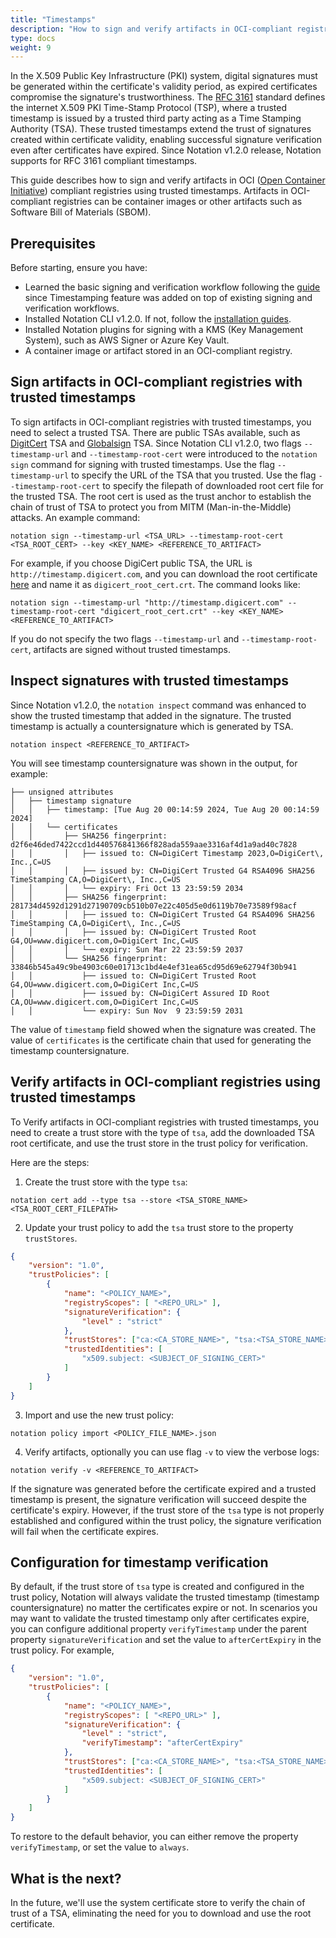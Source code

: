 ```yaml
---
title: "Timestamps"
description: "How to sign and verify artifacts in OCI-compliant registries using trusted timestamps"
type: docs
weight: 9
---
```


In the X.509 Public Key Infrastructure (PKI) system, digital signatures must be generated within the certificate's validity period, as expired certificates compromise the signature's trustworthiness. The [RFC 3161](https://www.rfc-editor.org/rfc/rfc3161) standard defines the internet X.509 PKI Time-Stamp Protocol (TSP), where a trusted timestamp is issued by a trusted third party acting as a Time Stamping Authority (TSA). These trusted timestamps extend the trust of signatures created within certificate validity, enabling successful signature verification even after certificates have expired. Since Notation v1.2.0 release, Notation supports for RFC 3161 compliant timestamps.

This guide describes how to sign and verify artifacts in OCI ([Open Container Initiative](https://github.com/opencontainers)) compliant registries using trusted timestamps. Artifacts in OCI-compliant registries can be container images or other artifacts such as Software Bill of Materials (SBOM).

## Prerequisites

Before starting, ensure you have:

* Learned the basic signing and verification workflow following the [guide](https://notaryproject.dev/docs/quickstart-guides/) since Timestamping feature was added on top of existing signing and verification workflows.
* Installed Notation CLI v1.2.0. If not, follow the [installation guides](https://notaryproject.dev/docs/user-guides/installation/).
* Installed Notation plugins for signing with a KMS (Key Management System), such as AWS Signer or Azure Key Vault.
* A container image or artifact stored in an OCI-compliant registry.

## Sign artifacts in OCI-compliant registries with trusted timestamps

To sign artifacts in OCI-compliant registries with trusted timestamps, you need to select a trusted TSA. There are public TSAs available, such as [DigitCert](https://www.digicert.com/) TSA and [Globalsign](https://www.globalsign.com/en) TSA. Since Notation CLI v1.2.0, two flags `--timestamp-url` and `--timestamp-root-cert` were introduced to the `notation sign` command for signing with trusted timestamps. Use the flag `--timestamp-url` to specify the URL of the TSA that you trusted. Use the flag `--timestamp-root-cert` to specify the filepath of downloaded root cert file for the trusted TSA. The root cert is used as the trust anchor to establish the chain of trust of TSA to protect you from MITM (Man-in-the-Middle) attacks. An example command:

```shell
notation sign --timestamp-url <TSA_URL> --timestamp-root-cert <TSA_ROOT_CERT> --key <KEY_NAME> <REFERENCE_TO_ARTIFACT> 
```

For example, if you choose DigiCert public TSA, the URL is `http://timestamp.digicert.com`, and you can download the root certificate [here](https://cacerts.digicert.com/DigiCertTrustedRootG4.crt?_gl=1*bx6qtj*_gcl_au*MjU0OTgzNjUuMTcyMTkwNDAzMw) and name it as `digicert_root_cert.crt`. The command looks like:

```shell
notation sign --timestamp-url "http://timestamp.digicert.com" --timestamp-root-cert "digicert_root_cert.crt" --key <KEY_NAME> <REFERENCE_TO_ARTIFACT> 
```

If you do not specify the two flags `--timestamp-url` and `--timestamp-root-cert`, artifacts are signed without trusted timestamps.

## Inspect signatures with trusted timestamps

Since Notation v1.2.0, the `notation inspect` command was enhanced to show the trusted timestamp that added in the signature. The trusted timestamp is actually a countersignature which is generated by TSA.

```shell
notation inspect <REFERENCE_TO_ARTIFACT>
```

You will see timestamp countersignature was shown in the output, for example:

```text
├── unsigned attributes
│   ├── timestamp signature
│   │   ├── timestamp: [Tue Aug 20 00:14:59 2024, Tue Aug 20 00:14:59 2024]
│   │   └── certificates
│   │       ├── SHA256 fingerprint: d2f6e46ded7422ccd1d440576841366f828ada559aae3316af4d1a9ad40c7828
│   │       │   ├── issued to: CN=DigiCert Timestamp 2023,O=DigiCert\, Inc.,C=US
│   │       │   ├── issued by: CN=DigiCert Trusted G4 RSA4096 SHA256 TimeStamping CA,O=DigiCert\, Inc.,C=US
│   │       │   └── expiry: Fri Oct 13 23:59:59 2034
│   │       ├── SHA256 fingerprint: 281734d4592d1291d27190709cb510b07e22c405d5e0d6119b70e73589f98acf
│   │       │   ├── issued to: CN=DigiCert Trusted G4 RSA4096 SHA256 TimeStamping CA,O=DigiCert\, Inc.,C=US
│   │       │   ├── issued by: CN=DigiCert Trusted Root G4,OU=www.digicert.com,O=DigiCert Inc,C=US
│   │       │   └── expiry: Sun Mar 22 23:59:59 2037
│   │       └── SHA256 fingerprint: 33846b545a49c9be4903c60e01713c1bd4e4ef31ea65cd95d69e62794f30b941
│   │           ├── issued to: CN=DigiCert Trusted Root G4,OU=www.digicert.com,O=DigiCert Inc,C=US
│   │           ├── issued by: CN=DigiCert Assured ID Root CA,OU=www.digicert.com,O=DigiCert Inc,C=US
│   │           └── expiry: Sun Nov  9 23:59:59 2031
```

The value of `timestamp` field showed when the signature was created. The value of `certificates` is the certificate chain that used for generating the timestamp countersignature.

## Verify artifacts in OCI-compliant registries using trusted timestamps

To Verify artifacts in OCI-compliant registries with trusted timestamps, you need to create a trust store with the type of `tsa`, add the downloaded TSA root certificate, and use the trust store in the trust policy for verification.

Here are the steps:

1. Create the trust store with the type `tsa`:

```shell
notation cert add --type tsa --store <TSA_STORE_NAME> <TSA_ROOT_CERT_FILEPATH>
```

2. Update your trust policy to add the `tsa` trust store to the property `trustStores`.

```json
{
    "version": "1.0",
    "trustPolicies": [
        {
            "name": "<POLICY_NAME>",
            "registryScopes": [ "<REPO_URL>" ],
            "signatureVerification": {
                "level" : "strict"
            },
            "trustStores": ["ca:<CA_STORE_NAME>", "tsa:<TSA_STORE_NAME>" ],
            "trustedIdentities": [
                "x509.subject: <SUBJECT_OF_SIGNING_CERT>"
            ]
        }
    ]
}
```

3. Import and use the new trust policy:

```shell
notation policy import <POLICY_FILE_NAME>.json
```

4. Verify artifacts, optionally you can use flag `-v` to view the verbose logs:

```shell
notation verify -v <REFERENCE_TO_ARTIFACT>
```

If the signature was generated before the certificate expired and a trusted timestamp is present, the signature verification will succeed despite the certificate's expiry. However, if the trust store of the `tsa` type is not properly established and configured within the trust policy, the signature verification will fail when the certificate expires.

## Configuration for timestamp verification

By default, if the trust store of `tsa` type is created and configured in the trust policy, Notation will always validate the trusted timestamp (timestamp countersignature) no matter the certificates expire or not. In scenarios you may want to validate the trusted timestamp only after certificates expire, you can configure additional property `verifyTimestamp` under the parent property `signatureVerification` and set the value to `afterCertExpiry` in the trust policy. For example,

```json
{
    "version": "1.0",
    "trustPolicies": [
        {
            "name": "<POLICY_NAME>",
            "registryScopes": [ "<REPO_URL>" ],
            "signatureVerification": {
                "level" : "strict",
                "verifyTimestamp": "afterCertExpiry"
            },
            "trustStores": ["ca:<CA_STORE_NAME>", "tsa:<TSA_STORE_NAME>" ],
            "trustedIdentities": [
                "x509.subject: <SUBJECT_OF_SIGNING_CERT>"
            ]
        }
    ]
}
```

To restore to the default behavior, you can either remove the property `verifyTimestamp`, or set the value to `always`.

## What is the next?

In the future, we'll use the system certificate store to verify the chain of trust of a TSA, eliminating the need for you to download and use the root certificate.

